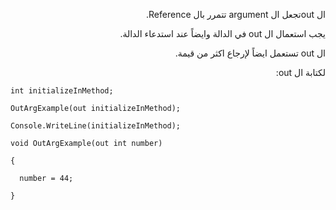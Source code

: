 ﻿<p dir="RTL">
ال  outتجعل ال argument تتمرر بال  Reference.
</p>
<p dir="RTL">
يجب استعمال ال out  في الدالة وايضاً عند استدعاء الدالة.
</p>
<p dir="RTL">
ال  out تستعمل ايضاً لإرجاع اكثر من قيمة.
</p>
<p dir="RTL">
لكتابة ال out:
</p>

`int initializeInMethod;`

`OutArgExample(out initializeInMethod);`

`Console.WriteLine(initializeInMethod);  `

`void OutArgExample(out int number)`

`{`

`  number = 44;`

`}`
